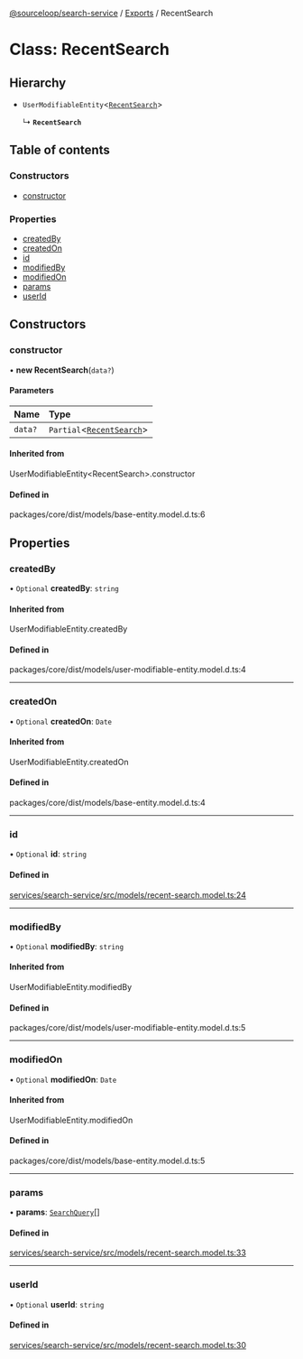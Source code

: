 [@sourceloop/search-service](../README.md) / [Exports](../modules.md) / RecentSearch

# Class: RecentSearch

## Hierarchy

- `UserModifiableEntity`<[`RecentSearch`](RecentSearch.md)\>

  ↳ **`RecentSearch`**

## Table of contents

### Constructors

- [constructor](RecentSearch.md#constructor)

### Properties

- [createdBy](RecentSearch.md#createdby)
- [createdOn](RecentSearch.md#createdon)
- [id](RecentSearch.md#id)
- [modifiedBy](RecentSearch.md#modifiedby)
- [modifiedOn](RecentSearch.md#modifiedon)
- [params](RecentSearch.md#params)
- [userId](RecentSearch.md#userid)

## Constructors

### constructor

• **new RecentSearch**(`data?`)

#### Parameters

| Name | Type |
| :------ | :------ |
| `data?` | `Partial`<[`RecentSearch`](RecentSearch.md)\> |

#### Inherited from

UserModifiableEntity<RecentSearch\>.constructor

#### Defined in

packages/core/dist/models/base-entity.model.d.ts:6

## Properties

### createdBy

• `Optional` **createdBy**: `string`

#### Inherited from

UserModifiableEntity.createdBy

#### Defined in

packages/core/dist/models/user-modifiable-entity.model.d.ts:4

___

### createdOn

• `Optional` **createdOn**: `Date`

#### Inherited from

UserModifiableEntity.createdOn

#### Defined in

packages/core/dist/models/base-entity.model.d.ts:4

___

### id

• `Optional` **id**: `string`

#### Defined in

[services/search-service/src/models/recent-search.model.ts:24](https://github.com/sourcefuse/loopback4-microservice-catalog/blob/d35fdb3f0/services/search-service/src/models/recent-search.model.ts#L24)

___

### modifiedBy

• `Optional` **modifiedBy**: `string`

#### Inherited from

UserModifiableEntity.modifiedBy

#### Defined in

packages/core/dist/models/user-modifiable-entity.model.d.ts:5

___

### modifiedOn

• `Optional` **modifiedOn**: `Date`

#### Inherited from

UserModifiableEntity.modifiedOn

#### Defined in

packages/core/dist/models/base-entity.model.d.ts:5

___

### params

• **params**: [`SearchQuery`](SearchQuery.md)[]

#### Defined in

[services/search-service/src/models/recent-search.model.ts:33](https://github.com/sourcefuse/loopback4-microservice-catalog/blob/d35fdb3f0/services/search-service/src/models/recent-search.model.ts#L33)

___

### userId

• `Optional` **userId**: `string`

#### Defined in

[services/search-service/src/models/recent-search.model.ts:30](https://github.com/sourcefuse/loopback4-microservice-catalog/blob/d35fdb3f0/services/search-service/src/models/recent-search.model.ts#L30)
